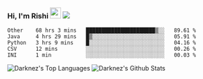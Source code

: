 ### Hi, I'm Rishi <img src="https://media.giphy.com/media/hvRJCLFzcasrR4ia7z/giphy.gif" width="25px" />  <img src="https://img.shields.io/badge/Data Scienctist-Python-blue?style=flat-square" />
<!--START_SECTION:waka-->
```text
Other    68 hrs 3 mins   ██████████████████████▒░░   89.61 % 
Java     4 hrs 29 mins   █▒░░░░░░░░░░░░░░░░░░░░░░░   05.91 % 
Python   3 hrs 9 mins    █░░░░░░░░░░░░░░░░░░░░░░░░   04.16 % 
CSV      12 mins         ░░░░░░░░░░░░░░░░░░░░░░░░░   00.26 % 
INI      1 min           ░░░░░░░░░░░░░░░░░░░░░░░░░   00.03 % 
```
<!--END_SECTION:waka-->
<p>
<img alt="Darknez's Top Languages" src="https://github-readme-stats.vercel.app/api/top-langs/?username=Darknez07&langs_count=5&theme=tokyonight" />
<img alt="Darknez's Github Stats" src="https://github-readme-stats.vercel.app/api?username=Darknez07&show_icons=true&count_private=true&theme=dark" />
</p>
